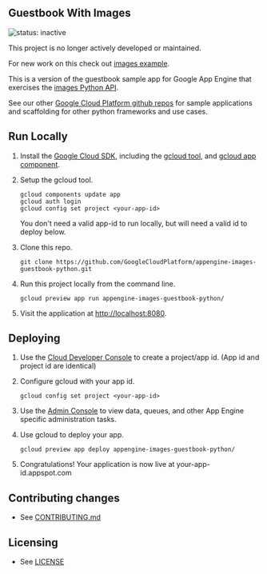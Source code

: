 ## Guestbook With Images

![status: inactive](https://img.shields.io/badge/status-inactive-red.svg)

This project is no longer actively developed or maintained.  

For new work on this check out [images example](https://github.com/GoogleCloudPlatform/python-docs-samples/tree/master/appengine/images).

This is a version of the guestbook sample app for Google App Engine that exercises the [images Python API](https://cloud.google.com/appengine/docs/python/images/usingimages).

See our other [Google Cloud Platform github
repos](https://github.com/GoogleCloudPlatform) for sample applications and
scaffolding for other python frameworks and use cases.

## Run Locally
1. Install the [Google Cloud SDK](https://cloud.google.com/sdk/), including the [gcloud tool](https://cloud.google.com/sdk/gcloud/), and [gcloud app component](https://cloud.google.com/sdk/gcloud-app).
2. Setup the gcloud tool.

   ```
   gcloud components update app
   gcloud auth login
   gcloud config set project <your-app-id>
   ```
   You don't need a valid app-id to run locally, but will need a valid id to deploy below.
   
1. Clone this repo.

   ```
   git clone https://github.com/GoogleCloudPlatform/appengine-images-guestbook-python.git
   ```
1. Run this project locally from the command line.

   ```
   gcloud preview app run appengine-images-guestbook-python/
   ```

1. Visit the application at [http://localhost:8080](http://localhost:8080).

## Deploying

1. Use the [Cloud Developer Console](https://console.developer.google.com)  to create a project/app id. (App id and project id are identical)
2. Configure gcloud with your app id.

   ```
   gcloud config set project <your-app-id>
   ```
1. Use the [Admin Console](https://appengine.google.com) to view data, queues, and other App Engine specific administration tasks.
1. Use gcloud to deploy your app.

   ```
   gcloud preview app deploy appengine-images-guestbook-python/
   ```

1. Congratulations!  Your application is now live at your-app-id.appspot.com

## Contributing changes

* See [CONTRIBUTING.md](CONTRIBUTING.md)

## Licensing

* See [LICENSE](LICENSE)
